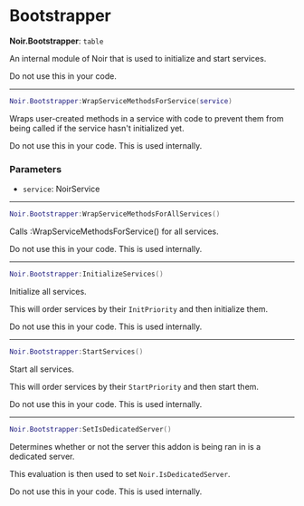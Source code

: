 # Bootstrapper

**Noir.Bootstrapper**: `table`

An internal module of Noir that is used to initialize and start services.

Do not use this in your code.

---

```lua
Noir.Bootstrapper:WrapServiceMethodsForService(service)
```
Wraps user-created methods in a service with code to prevent them from being called if the service hasn't initialized yet.

Do not use this in your code. This is used internally.

### Parameters
- `service`: NoirService

---

```lua
Noir.Bootstrapper:WrapServiceMethodsForAllServices()
```
Calls :WrapServiceMethodsForService() for all services.

Do not use this in your code. This is used internally.

---

```lua
Noir.Bootstrapper:InitializeServices()
```
Initialize all services.

This will order services by their `InitPriority` and then initialize them.

Do not use this in your code. This is used internally.

---

```lua
Noir.Bootstrapper:StartServices()
```
Start all services.

This will order services by their `StartPriority` and then start them.

Do not use this in your code. This is used internally.

---

```lua
Noir.Bootstrapper:SetIsDedicatedServer()
```
Determines whether or not the server this addon is being ran in is a dedicated server.

This evaluation is then used to set `Noir.IsDedicatedServer`.

Do not use this in your code. This is used internally.
